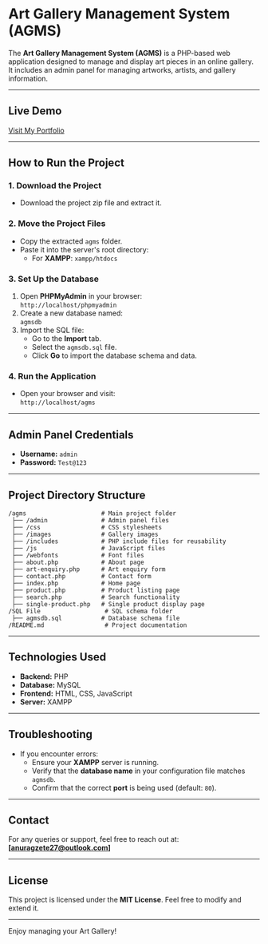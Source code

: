 # Art Gallery Management System (AGMS)

The **Art Gallery Management System (AGMS)** is a PHP-based web application designed to manage and display art pieces in an online gallery. It includes an admin panel for managing artworks, artists, and gallery information.

---

## Live Demo

[Visit My Portfolio](https://agms.infinityfreeapp.com/index.php)

---

## How to Run the Project

### 1. Download the Project
- Download the project zip file and extract it.

### 2. Move the Project Files
- Copy the extracted `agms` folder.
- Paste it into the server's root directory:
    - For **XAMPP**: `xampp/htdocs`

### 3. Set Up the Database
1. Open **PHPMyAdmin** in your browser:  
   `http://localhost/phpmyadmin`
2. Create a new database named:  
   `agmsdb`
3. Import the SQL file:
    - Go to the **Import** tab.
    - Select the `agmsdb.sql` file.
    - Click **Go** to import the database schema and data.

### 4. Run the Application
- Open your browser and visit:  
  `http://localhost/agms`

---

## Admin Panel Credentials

- **Username:** `admin`
- **Password:** `Test@123`

---

## Project Directory Structure
```
/agms                     # Main project folder  
 ├── /admin               # Admin panel files  
 ├── /css                 # CSS stylesheets  
 ├── /images              # Gallery images  
 ├── /includes            # PHP include files for reusability  
 ├── /js                  # JavaScript files  
 ├── /webfonts            # Font files  
 ├── about.php            # About page  
 ├── art-enquiry.php      # Art enquiry form  
 ├── contact.php          # Contact form  
 ├── index.php            # Home page  
 ├── product.php          # Product listing page  
 ├── search.php           # Search functionality  
 ├── single-product.php   # Single product display page  
/SQL File                  # SQL schema folder  
 ├── agmsdb.sql           # Database schema file  
/README.md                 # Project documentation  
```

---

## Technologies Used
- **Backend:** PHP
- **Database:** MySQL
- **Frontend:** HTML, CSS, JavaScript
- **Server:** XAMPP

---

## Troubleshooting
- If you encounter errors:
    - Ensure your **XAMPP** server is running.
    - Verify that the **database name** in your configuration file matches `agmsdb`.
    - Confirm that the correct **port** is being used (default: `80`).

---

## Contact
For any queries or support, feel free to reach out at:  
**[anuragzete27@outlook.com]**

---

## License
This project is licensed under the **MIT License**. Feel free to modify and extend it.

---

Enjoy managing your Art Gallery! 

